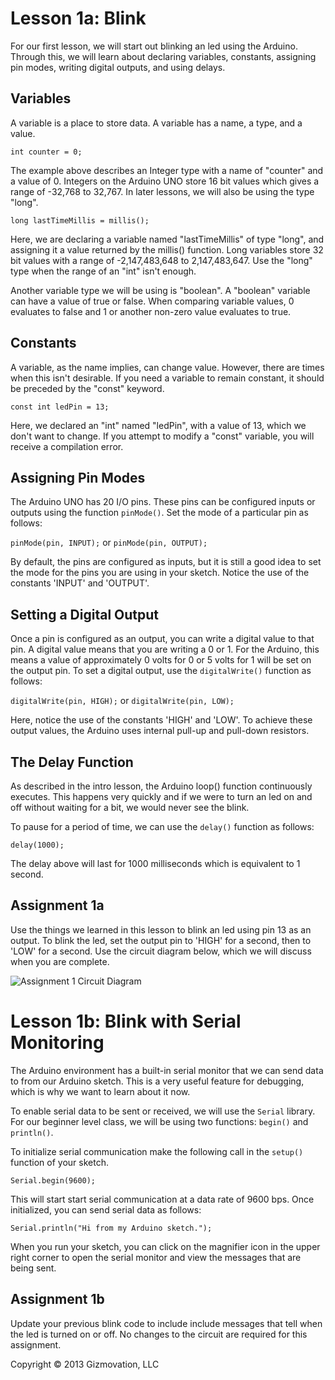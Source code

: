 # Lesson 1a: Blink

For our first lesson, we will start out blinking an led using the Arduino. Through this, we will learn about declaring variables, constants, assigning pin modes, writing digital outputs, and using delays.

## Variables

A variable is a place to store data. A variable has a name, a type, and a value.

```int counter = 0;```

The example above describes an Integer type with a name of "counter" and a value of 0. Integers on the Arduino UNO store 16 bit values which gives a range of -32,768 to 32,767. In later lessons, we will also be using the type "long".

```long lastTimeMillis = millis();```

Here, we are declaring a variable named "lastTimeMillis" of type "long", and assigning it a value returned by the millis() function. Long variables store 32 bit values with a range of -2,147,483,648 to 2,147,483,647. Use the "long" type when the range of an "int" isn't enough.

Another variable type we will be using is "boolean". A "boolean" variable can have a value of true or false. When comparing variable values, 0 evaluates to false and 1 or another non-zero value evaluates to true.

## Constants

A variable, as the name implies, can change value. However, there are times when this isn't desirable. If you need a variable to remain constant, it should be preceded by the "const" keyword.

```const int ledPin = 13;```

Here, we declared an "int" named "ledPin", with a value of 13, which we don't want to change. If you attempt to modify a "const" variable, you will receive a compilation error.

## Assigning Pin Modes

The Arduino UNO has 20 I/O pins. These pins can be configured inputs or outputs using the function ```pinMode()```. Set the mode of a particular pin as follows:

```pinMode(pin, INPUT);``` or ```pinMode(pin, OUTPUT);```

By default, the pins are configured as inputs, but it is still a good idea to set the mode for the pins you are using in your sketch. Notice the use of the constants 'INPUT' and 'OUTPUT'.

## Setting a Digital Output

Once a pin is configured as an output, you can write a digital value to that pin. A digital value means that you are writing a 0 or 1. For the Arduino, this means a value of approximately 0 volts for 0 or 5 volts for 1 will be set on the output pin. To set a digital output, use the ```digitalWrite()``` function as follows:

```digitalWrite(pin, HIGH);``` or ```digitalWrite(pin, LOW);```

Here, notice the use of the constants 'HIGH' and 'LOW'. To achieve these output values, the Arduino uses internal pull-up and pull-down resistors.

## The Delay Function

As described in the intro lesson, the Arduino loop() function continuously executes. This happens very quickly and if we were to turn an led on and off without waiting for a bit, we would never see the blink.

To pause for a period of time, we can use the ```delay()``` function as follows:

```
delay(1000);
```

The delay above will last for 1000 milliseconds which is equivalent to 1 second.

## Assignment 1a

Use the things we learned in this lesson to blink an led using pin 13 as an output. To blink the led, set the output pin to 'HIGH' for a second, then to 'LOW' for a second. Use the circuit diagram below, which we will discuss when you are complete.

![Assignment 1 Circuit Diagram](1_blink_bb.png)


# Lesson 1b: Blink with Serial Monitoring

The Arduino environment has a built-in serial monitor that we can send data to from our Arduino sketch. This is a very useful feature for debugging, which is why we want to learn about it now.

To enable serial data to be sent or received, we will use the ```Serial``` library. For our beginner level class, we will be using two functions: ```begin()``` and ```println()```.

To initialize serial communication make the following call in the ```setup()``` function of your sketch.

```
Serial.begin(9600);
```

This will start start serial communication at a data rate of 9600 bps. Once initialized, you can send serial data as follows:

```
Serial.println("Hi from my Arduino sketch.");
```

When you run your sketch, you can click on the magnifier icon in the upper right corner to open the serial monitor and view the messages that are being sent.

## Assignment 1b

Update your previous blink code to include include messages that tell when the led is turned on or off. No changes to the circuit are required for this assignment.


Copyright © 2013 Gizmovation, LLC

